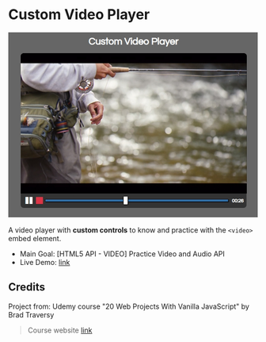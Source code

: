 # Custom Video Player

![screenshot of the app showing a video with custom controls and time as minutes and seconds](./data/screenshot_01.jpg)

A video player with **custom controls** to know and practice with the `<video>` embed element.

- Main Goal: [HTML5 API - VIDEO] Practice Video and Audio API
- Live Demo: [link](https://orses.github.io/vanilla_javascript/video_player/src/)

## Credits

Project from: Udemy course "20 Web Projects With Vanilla JavaScript" by Brad Traversy

> Course website [link](https://www.udemy.com/course/web-projects-with-vanilla-javascript)
